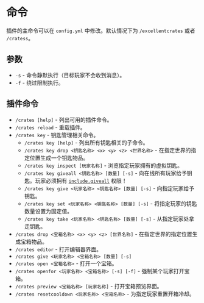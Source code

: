 # 命令

插件的主命令可以在 `config.yml` 中修改。默认情况下为 `/excellentcrates` 或者 `/cratess`。

## 参数

* `-s` - 命令静默执行（目标玩家不会收到消息）。
* `-f` - 绕过限制执行。

## 插件命令


<badge type="warning" text="<> 必选参数" /> <badge type="tip" text="[] 可选参数" />

* `/crates [help]` - 列出可用的插件命令。
* `/crates reload` - 重载插件。
* `/crates key` - 钥匙管理相关命令。
  * `/crates key [help]` - 列出所有钥匙相关的子命令。
  * `/crates key drop <钥匙名称> <x> <y> <z> <世界名称>` - 在指定世界的指定位置生成一个钥匙物品。
  * `/crates key inspect [玩家名称]` - 浏览指定玩家拥有的虚拟钥匙。
  * `/crates key giveall <钥匙名称> [数量] [-s]` - 向在线所有玩家给予钥匙。玩家必须拥有 [`include.giveall`](permissions.md) 权限！
  * `/crates key give <玩家名称> <钥匙名称> [数量] [-s]` - 向指定玩家给予钥匙。
  * `/crates key set <玩家名称> <钥匙名称> [数量] [-s]` - 将指定玩家的钥匙数量设置为固定值。
  * `/crates key take <玩家名称> <钥匙名称> [数量] [-s]` - 从指定玩家处拿走钥匙。
* `/crates drop <宝箱名称> <x> <y> <z> [世界名称]` - 在指定世界的指定位置生成宝箱物品。
* `/crates editor` - 打开编辑器界面。
* `/crates give <玩家名称> <宝箱名称> [数量] [-s]`
* `/crates open <宝箱名称>` - 打开一个宝箱。
* `/crates openfor <玩家名称> <宝箱名称> [-s] [-f]` - 强制某个玩家打开宝箱。
* `/crates preview <宝箱名称> [玩家名称]` - 打开宝箱预览界面。
* `/crates resetcooldown <玩家名称> <宝箱名称>` - 为指定玩家重置开箱冷却。